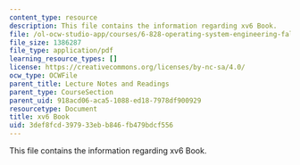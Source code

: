 ```yaml
---
content_type: resource
description: This file contains the information regarding xv6 Book.
file: /ol-ocw-studio-app/courses/6-828-operating-system-engineering-fall-2012/3def8fcd397933ebb846fb479bdcf556_MIT6_828F12_xv6-book-rev7.pdf
file_size: 1386287
file_type: application/pdf
learning_resource_types: []
license: https://creativecommons.org/licenses/by-nc-sa/4.0/
ocw_type: OCWFile
parent_title: Lecture Notes and Readings
parent_type: CourseSection
parent_uid: 918acd06-aca5-1088-ed18-7978df900929
resourcetype: Document
title: xv6 Book
uid: 3def8fcd-3979-33eb-b846-fb479bdcf556
---
```

This file contains the information regarding xv6 Book.